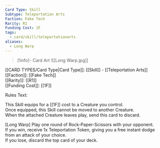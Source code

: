 ```yaml
---
Card Type: Skill
Subtype: Teleportation Arts
Faction: Fake Tech
Rarity: R1
Funding Cost: 1F
tags:
  - card/skill/teleportationarts
aliases:
  - Long Warp
---
```

> [!info]- Card Art
> ![[Long Warp.jpg]]

[[CARD TYPES/Card Type|Card Type]]: [[Skill]] - [[Teleportation Arts]]  
[[Faction]]: [[Fake Tech]]  
[[Rarity]]: [[R1]]  
[[Funding Cost]]: [[1F]]  

Rules Text:  

This Skill equips for a [[1F]] cost to a Creature you control.  
Once equipped, this Skill cannot be moved to another Creature.  
When the attached Creature leaves play, send this card to discard.  

[Long Warp] Play one round of Rock-Paper-Scissors with your opponent.   
If you win, receive 1x Teleportation Token, giving you a free instant dodge from an attack of your choice.   
If you lose, discard the top card of your deck.  